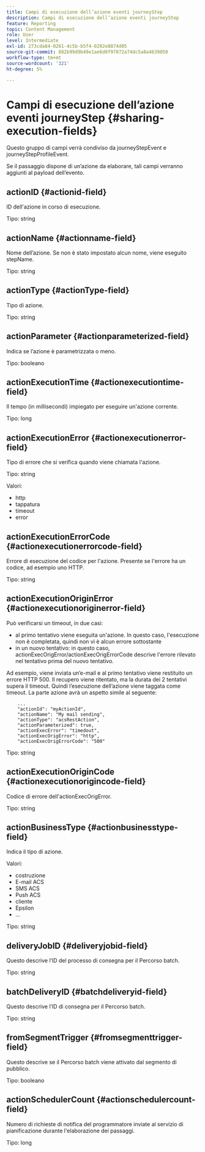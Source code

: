 ```yaml
---
title: Campi di esecuzione dell’azione eventi journeyStep
description: Campi di esecuzione dell’azione eventi journeyStep
feature: Reporting
topic: Content Management
role: User
level: Intermediate
exl-id: 273cda84-0261-4c5b-b5f4-0202e8874d05
source-git-commit: 882b99d9b49e1ae6d0f97872a74dc5a8a4639050
workflow-type: tm+mt
source-wordcount: '321'
ht-degree: 5%

---
```


# Campi di esecuzione dell’azione eventi journeyStep {#sharing-execution-fields}

Questo gruppo di campi verrà condiviso da journeyStepEvent e journeyStepProfileEvent.

Se il passaggio dispone di un’azione da elaborare, tali campi verranno aggiunti al payload dell’evento.

## actionID {#actionid-field}

ID dell&#39;azione in corso di esecuzione.

Tipo: string

## actionName {#actionname-field}

Nome dell’azione. Se non è stato impostato alcun nome, viene eseguito stepName.

Tipo: string

## actionType {#actionType-field}

Tipo di azione.

Tipo: string

## actionParameter {#actionparameterized-field}

Indica se l’azione è parametrizzata o meno.

Tipo: booleano

## actionExecutionTime {#actionexecutiontime-field}

Il tempo (in millisecondi) impiegato per eseguire un&#39;azione corrente.

Tipo: long

## actionExecutionError {#actionexecutionerror-field}

Tipo di errore che si verifica quando viene chiamata l&#39;azione.

Tipo: string

Valori:
* http
* tappatura
* timeout
* error

## actionExecutionErrorCode {#actionexecutionerrorcode-field}

Errore di esecuzione del codice per l&#39;azione. Presente se l&#39;errore ha un codice, ad esempio uno HTTP.

Tipo: string

## actionExecutionOriginError {#actionexecutionoriginerror-field}

Può verificarsi un timeout, in due casi:

* al primo tentativo viene eseguita un&#39;azione. In questo caso, l&#39;esecuzione non è completata, quindi non vi è alcun errore sottostante
* in un nuovo tentativo: in questo caso, actionExecOrigError/actionExecOrigErrorCode descrive l&#39;errore rilevato nel tentativo prima del nuovo tentativo.

Ad esempio, viene inviata un’e-mail e al primo tentativo viene restituito un errore HTTP 500. Il recupero viene ritentato, ma la durata dei 2 tentativi supera il timeout. Quindi l’esecuzione dell’azione viene taggata come timeout. La parte azione avrà un aspetto simile al seguente:

```
    ...
    "actionId": "myActionId",
    "actionName": "My mail sending",
    "actionType": "acsRestAction",
    "actionParameterized": true,
    "actionExecError": "timedout",
    "actionExecOrigError": "http",
    "actionExecOrigErrorCode": "500"
```

Tipo: string

## actionExecutionOriginCode {#actionexecutionorigincode-field}

Codice di errore dell&#39;actionExecOrigError.

Tipo: string

## actionBusinessType {#actionbusinesstype-field}

Indica il tipo di azione.

Valori:

* costruzione
* E-mail ACS
* SMS ACS
* Push ACS
* cliente
* Epsilon
* ...

Tipo: string

## deliveryJobID {#deliveryjobid-field}

Questo descrive l’ID del processo di consegna per il Percorso batch.

Tipo: string

## batchDeliveryID {#batchdeliveryid-field}

Questo descrive l’ID di consegna per il Percorso batch.

Tipo: string

## fromSegmentTrigger {#fromsegmenttrigger-field}

Questo descrive se il Percorso batch viene attivato dal segmento di pubblico.

Tipo: booleano

## actionSchedulerCount {#actionschedulercount-field}

Numero di richieste di notifica del programmatore inviate al servizio di pianificazione durante l&#39;elaborazione dei passaggi.

Tipo: long
